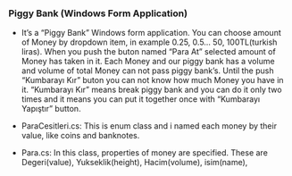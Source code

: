 ﻿### Piggy Bank (Windows Form Application)

* It’s a “Piggy Bank” Windows form application. You can choose amount of Money by dropdown item, in example
 0.25, 0.5… 50, 100TL(turkish liras). When you push the buton named “Para At” selected amount of Money has
 taken in it. Each Money and  our piggy bank has a volume and volume of total Money can not pass piggy bank’s.
  Until the push “Kumbarayı Kır” buton you can not know how much Money you have in it. “Kumbarayı Kır” means break
 piggy bank and you can do it only two times and it means you can put it together once with “Kumbarayı Yapıştır”
 button.

* ParaCesitleri.cs: This is enum class and i named each money by their value, like coins and banknotes.

* Para.cs: In this class, properties of money are specified. These are Degeri(value), Yukseklik(height), Hacim(volume),  isim(name),
